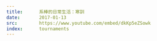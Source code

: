 ```yaml
---
title:      系棒的日常生活：寒訓
date:       2017-01-13
src:        https://www.youtube.com/embed/dkKp5eZSowk
index:      tournaments
---
```

